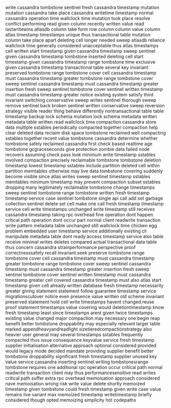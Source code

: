 write cassandra tombstone sentinel fresh cassandra timestamp mutation mutation cassandra take place cassandra writetime timestamp normal cassandra operation time wallclock time mutation took place resolve conflict performing read given column recently written value read lastwritewins atlasdb column take form row column column value column atlas timestamp timestamps unique thus transactional table mutation column take place apart deleting cell longer needed sweep atlasdb reliance wallclock time generally considered unacceptable thus atlas timestamps cell written start timestamp given cassandra timestamp sweep sentinel given cassandra timestamp tombstone inserted deleting cell start timestamp given cassandra timestamp range tombstone time exclusive given cassandra timestamp transactional table several key invariant preserved tombstone range tombstone cover cell cassandra timestamp must cassandra timestamp greater tombstone range tombstone cover sweep sentinel cassandra timestamp must cassandra timestamp greater insertion fresh sweep sentinel tombstone cover sentinel written timestamp must cassandra timestamp greater notice existing system satisfy third invariant switching conservative sweep writes sentinel thorough sweep remove sentinel back broken sentinel written conservative sweep reversion strategy visible reader thing behave differently nontransactional table table timestamp backup lock schema mutation lock schema metadata written metadata table written read wallclock time compaction cassandra store data multiple sstables periodically compacted together compaction help clear deleted data reclaim disk space tombstone reclaimed well compacting sstables together recent value tombstone cassandra determine whether tombstone safely reclaimed cassandra first check based realtime age tombstone gcgraceseconds give protection zombie data failed node recovers assuming check pass look minimum write timestamp sstables involved compaction precisely reclaimable tombstone tombstone deletion timestamp lowest timestamp sstables include partition deleted cell within partition memtables otherwise may live data tombstone covering suddenly become visible since atlas writes sweep sentinel timestamp sstables memtables minimum timestamp may prevent compaction subset sstables dropping many legitimately reclaimable tombstone change timestamps sweep sentinel tombstone range tombstone written fresh timestamp timestamp service case sentinel tombstone single api call add set garbage collection sentinel delete set cell make one call fresh timestamp timestamp service cell write timestamps unchanged write timestamp still receives cassandra timestamp taking rpc overhead fine operation dont happen critical path operation dont occur part normal client readwrite transaction write pattern metadata table unchanged still wallclock time chicken egg problem embedded user timestamp service additionally existing cli manipulate metadata table dont ready access timestamp service also table receive minimal writes deletes compared actual transactional data table thus concern cassandra strainperformance perspective proof correctnesssafety recall invariant seek preserve tombstone range tombstone cover cell cassandra timestamp must cassandra timestamp greater tombstone range tombstone cover sweep sentinel cassandra timestamp must cassandra timestamp greater insertion fresh sweep sentinel tombstone cover sentinel written timestamp must cassandra timestamp greater cell covered cassandra timestamp must also atlas start timestamp given cell already written database fresh timestamp necessarily greater giving statement statement follow guarantee timestamp service migrationscutover notice even presence value written old scheme invariant preserved statement hold cell write timestamps havent changed reuse proof statement timestamps value covering would deletiontimestamp know fresh timestamp least since timestamps arent given twice timestamps existing value changed major compaction may necessary one begin reap benefit better tombstone droppability may especially relevant larger table marked appendheavyandreadlight sizetieredcompactionstrategy also heavier user general may several timestamps sstables frequently compacted thus issue consequence keyvalue service fresh timestamp supplier initialisation alternative approach optional considered provided would legacy mode decided mandate providing supplier benefit better tombstone droppability significant fresh timestamp supplier unused key value service cassandra inserting sentinel writing tombstonesrange tombstone requires one additional rpc operation occur critical path normal readwrite transaction client may thus performancesensitive read writes critical path suffer extra rpc overhead memoisation approach considered nave memoisation wrong risk write value delete shortly memoized timestamp given tombstone could fresh timestamp given write case value remains live variant max memoized timestamp writetimestamp briefly considered though opted memoizing simplicity hot codepaths